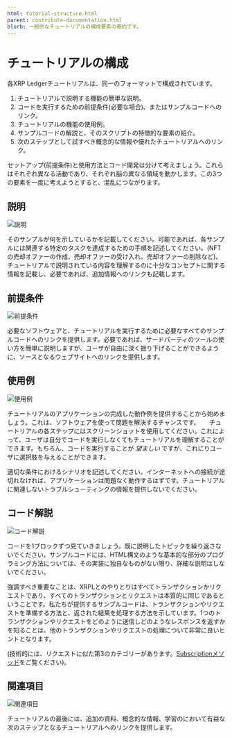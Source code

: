 ```yaml
---
html: tutorial-structure.html
parent: contribute-documentation.html
blurb: 一般的なチュートリアルの構成要素の要約です。
---
```

# チュートリアルの構成

各XRP Ledgerチュートリアルは、同一のフォーマットで構成されています。

1. チュートリアルで説明する機能の簡単な説明。
2. コードを実行するための前提条件(必要な場合)、またはサンプルコードへのリンク。
3. チュートリアルの機能の使用例。
4. サンプルコードの解説と、そのスクリプトの特徴的な要素の紹介。
5. 次のステップとして試すべき概念的な情報や優れたチュートリアルへのリンク。

セットアップ(前提条件)と使用方法とコード開発は分けて考えましょう。これらはそれぞれ異なる活動であり、それぞれ脳の異なる領域を動かします。この3つの要素を一度に考えようとすると、混乱につながります。

## 説明

![説明](/img/tut-struct1.png)

そのサンプルが何を示しているかを記載してください。可能であれば、各サンプルには関連する特定のタスクを達成するための手順を記述してください。(NFTの売却オファーの作成、売却オファーの受け入れ、売却オファーの削除など)。チュートリアルで説明されている内容を理解するのに十分なコンセプトに関する情報を記載し、必要であれば、追加情報へのリンクも記載します。

## 前提条件

![前提条件](/img/tut-struct2.png)

必要なソフトウェアと、チュートリアルを実行するために必要なすべてのサンプルコードへのリンクを提供します。必要であれば、サードパーティのツールの使い方を簡単に説明しますが、ユーザが自由に深く掘り下げることができるように、ソースとなるウェブサイトへのリンクを提供します。

## 使用例

![使用例](/img/tut-struct3.png)

チュートリアルのアプリケーションの完成した動作例を提供することから始めましょう。これは、ソフトウェアを使って問題を解決するチャンスです。
　
チュートリアルの各ステップにはスクリーンショットを使用してください。これによって、ユーザは自分でコードを実行しなくてもチュートリアルを理解することができます。もちろん、コードを実行することが _望ましい_ ですが、これにりユーザに選択肢を与えることができます。

適切な条件におけるシナリオを記述してください。インターネットへの接続が途切れなければ、アプリケーションは問題なく動作するはずです。チュートリアルに関連しないトラブルシューティングの情報を提供しないでください。

## コード解説

![コード解説](/img/tut-struct4.png)

コードを1ブロックずつ見ていきましょう。既に説明したトピックを繰り返さないでください。サンプルコードには、HTML構文のような基本的な部分のプログラミング方法については、その実装に独自なものがない限り、詳細な説明はしないでください。

強調すべき重要なことは、XRPLとのやりとりはすべてトランザクションかリクエストであり、すべてのトランザクションとリクエストは本質的に同じであるということです。私たちが提供するサンプルコードは、トランザクションやリクエストを準備する方法と、返された結果を処理する方法を示しています。1つのトランザクションやリクエストをどのように送信しどのようなレスポンスを返すかを知ることは、他のトランザクションやリクエストの処理について非常に良いヒントとなります。

(技術的には、リクエストに似た第3のカテゴリーがあります。[Subscriptionメソッド](../../references/http-websocket-apis/public-api-methods/subscription-methods/index.md)をご覧ください)。

## 関連項目

![関連項目](/img/tut-struct5.png)

チュートリアルの最後には、追加の資料、概念的な情報、学習のにおいて有益な次のステップとなるチュートリアルへのリンクを提供します。
